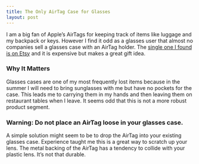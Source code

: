 ```yaml
---
title: The Only AirTag Case for Glasses
layout: post
---
```

I am a big fan of Apple’s AirTags for keeping track of items like luggage and my backpack or keys. However I find it odd as a glasses user that almost no companies sell a glasses case with an AirTag holder. The [single one I found is on Etsy](https://www.etsy.com/listing/1318633494/leather-glasses-case-with-airtag-sleeve) and it is expensive but makes a great gift idea.

### Why It Matters

Glasses cases are one of my most frequently lost items because in the summer I will need to bring sunglasses with me but have no pockets for the case. This leads me to carrying them in my hands and then leaving them on restaurant tables when I leave. It seems odd that this is not a more robust product segment.

### Warning: Do not place an AirTag loose in your glasses case.
A simple solution might seem to be to drop the AirTag into your existing glasses case. Experience taught me this is a great way to scratch up your lens. The metal backing of the AirTag has a tendency to collide with your plastic lens. It’s not that durable.